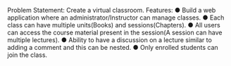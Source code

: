 Problem Statement: Create a virtual classroom.
Features:
● Build a web application where an administrator/Instructor can manage classes. ●
Each class can have multiple units(Books) and sessions(Chapters). ● All users can
access the course material present in the session(A session can have multiple
lectures).
● Ability to have a discussion on a lecture similar to adding a comment and this can be
nested.
● Only enrolled students can join the class.
